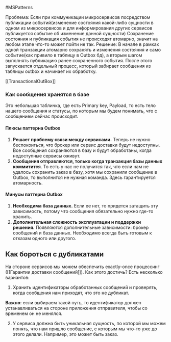 #MSPatterns 

Проблема:
	Если при коммуникации микросервисов посредством публикации событий(изменение состояния какой-либо сущности в одном из микросервисов и для информирования других сервисов публикуется событие об изменение данной сущности)
	Сохранение состояния и публикация события не происходят атомарно, значит на любом этапе что-то может пойти не так.
Решение:
	В начале в рамках одной транзакции атомарно сохранять и изменения состояния и само событие(как привило в таблицу в Outbox бд), а вторым шагом выполнять публикацию ранее сохраненного события. После этого запускается отдельный процесс, который забирает сообщения из таблицы outbox и начинает их обработку.

[[TransactionalOutBox]]

### **Как сообщения хранятся в базе**

Это небольшая табличка, где есть Primary key, Payload, то есть тело нашего сообщения и статусы, по которым мы будем понимать, что с сообщением сейчас происходит.

#### Плюсы паттерна Outbox

1. **Решает проблему связи между сервисами.** Теперь не нужно беспокоиться, что брокер или сервис доставки будут недоступны. Все сообщения сохраняются в базу и будут обработаны, когда недоступные сервисы оживут.    
2. **Сообщения отправляются, только когда транзакция базы данных коммитится**. То есть у нас не получится так, что если нам не удалось сохранить заказ в базу, хотя мы сохранили сообщение в Outbox, то выполнится не нужная команда. Здесь гарантируется атомарность.  
#### Минусы паттерна Outbox

1. **Необходима база данных.** Если ее нет, то придется затащить эту зависимость, потому что сообщения обязательно нужно где-то хранить.     
2. **Дополнительная сложность эксплуатации и поддержки решения.** Появляются дополнительные зависимости: брокер сообщений и база данных. Необходимо всегда быть готовым к отказам одного или другого.
## Как бороться с дубликатами 

На стороне сервисов мы можем обеспечить exactly-once процессинг ([[Гарантии доставки сообщений]]). Как этого достичь? Есть несколько вариантов:

1. Хранить идентификаторы обработанных сообщений и проверять, когда сообщения нам приходят, что это не дубликат.    

**Важно**: если выбираем такой путь, то идентификатор должен устанавливаться на стороне приложения отправителя, чтобы со временем он не менялся.

2. У сервиса должна быть уникальная сущность, по которой мы можем понять, что нам пришло сообщение, с которым мы что-то уже до этого делали. Например, это может быть заказ.